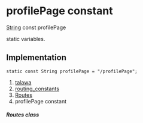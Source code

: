
<div>

# profilePage constant

</div>


[String](https://api.flutter.dev/flutter/dart-core/String-class.html)
const profilePage



static variables.



## Implementation

``` language-dart
static const String profilePage = "/profilePage";
```







1.  [talawa](../../index.md)
2.  [routing_constants](../../constants_routing_constants/)
3.  [Routes](../../constants_routing_constants/Routes-class.md)
4.  profilePage constant

##### Routes class







